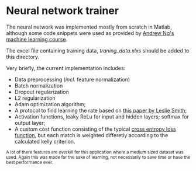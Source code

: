 # Neural network trainer
The neural network was implemented mostly from scratch in Matlab, although some code snippets were used as provided by 
[Andrew Ng's machine learning course](https://www.coursera.org/learn/machine-learning).

The excel file containing training data, _traning_data.xlxs_ should be added to this directory.

Very briefly, the current implementation includes:
* Data preprocessing (_incl._ feature normalization)
* Batch normalization
* Dropout regularization
* L2 regularization
* Adam optimization algorithm;
* A protocol to find learning the rate based on [this paper by Leslie Smith](https://arxiv.org/abs/1708.07120);
* Activation functions, leaky ReLu for input and hidden layers; softmax for output layer;
* A custom cost function consisting of the typical [cross entropy loss function](https://en.wikipedia.org/wiki/Cross_entropy#Cross-entropy_loss_function_and_logistic_regression), but each match is weighted differetly according to the calculated kelly criterion.

<sup>A lot of there features are _overkill_ for this application where a medium sized dataset was used.
Again this was made for the sake of learning, not necessarily to save time or have the best performance ever.</sup>
